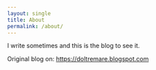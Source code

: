 ```yaml
---
layout: single
title: About
permalink: /about/
---
```


I write sometimes and this is the blog to see it.

Original blog on: https://doltremare.blogspot.com
